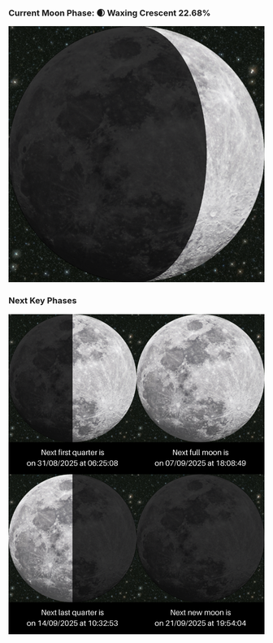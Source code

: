 ### Current Moon Phase: 🌒 Waxing Crescent 22.68%
![Moon Phase](moonphase.png)
### Next Key Phases
![Gallery](gallery.png)